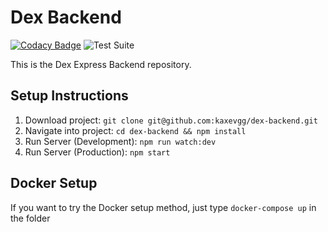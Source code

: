 # Dex Backend

[![Codacy Badge](https://app.codacy.com/project/badge/Grade/b8312f405c1845e88c92530ec0cb46fa)](https://www.codacy.com/gh/dexapp/dex-backend?utm_source=github.com&amp;utm_medium=referral&amp;utm_content=dexapp/dex-backend&amp;utm_campaign=Badge_Grade) ![Test Suite](https://github.com/dexapp/dex-backend/workflows/Test%20Suite/badge.svg)

This is the Dex Express Backend repository.

## Setup Instructions

1. Download project: ```git clone git@github.com:kaxevgg/dex-backend.git```
2. Navigate into project: ```cd dex-backend && npm install```
3. Run Server (Development): ```npm run watch:dev```
4. Run Server (Production): ```npm start```

## Docker Setup

If you want to try the Docker setup method, just type `docker-compose up` in the folder
